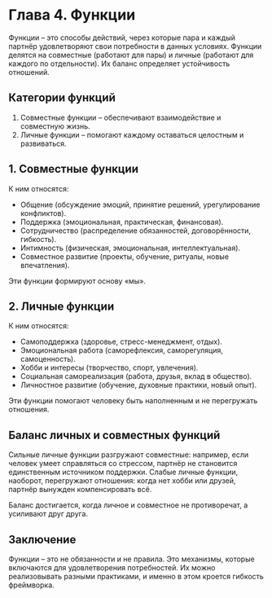 # Глава 4. Функции

Функции – это способы действий, через которые пара и каждый партнёр удовлетворяют свои потребности в данных условиях. Функции делятся на совместные (работают для пары) и личные (работают для каждого по отдельности). Их баланс определяет устойчивость отношений.

## Категории функций

1. Совместные функции – обеспечивают взаимодействие и совместную жизнь.
2. Личные функции – помогают каждому оставаться целостным и развиваться.

## 1. Совместные функции

К ним относятся:

- Общение (обсуждение эмоций, принятие решений, урегулирование конфликтов).
- Поддержка (эмоциональная, практическая, финансовая).
- Сотрудничество (распределение обязанностей, договорённости, гибкость).
- Интимность (физическая, эмоциональная, интеллектуальная).
- Совместное развитие (проекты, обучение, ритуалы, новые впечатления).

Эти функции формируют основу «мы».

## 2. Личные функции

К ним относятся:

- Самоподдержка (здоровье, стресс-менеджмент, отдых).
- Эмоциональная работа (саморефлексия, саморегуляция, самоценность).
- Хобби и интересы (творчество, спорт, увлечения).
- Социальная самореализация (работа, друзья, вклад в общество).
- Личностное развитие (обучение, духовные практики, новый опыт).

Эти функции помогают человеку быть наполненным и не перегружать отношения.

## Баланс личных и совместных функций

Сильные личные функции разгружают совместные: например, если человек умеет справляться со стрессом, партнёр не становится единственным источником поддержки. Слабые личные функции, наоборот, перегружают отношения: когда нет хобби или друзей, партнёр вынужден компенсировать всё.

Баланс достигается, когда личное и совместное не противоречат, а усиливают друг друга.

## Заключение

Функции – это не обязанности и не правила. Это механизмы, которые включаются для удовлетворения потребностей. Их можно реализовывать разными практиками, и именно в этом кроется гибкость фреймворка.
